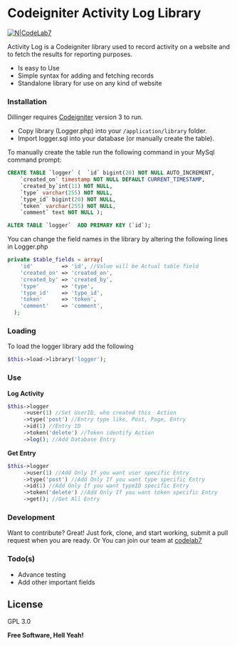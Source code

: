 # Codeigniter Activity Log Library

[![N|CodeLab7](https://avatars0.githubusercontent.com/u/39191324?s=200&v=4)](https://codelab7.com)

Activity Log is a Codeigniter library used to record activity on a website and to fetch the results for reporting purposes. 

  - Is easy to Use
  - Simple syntax for adding and fetching records
  - Standalone library for use on any kind of website

### Installation

Dillinger requires [Codeigniter](https://codeigniter.com) version 3 to run.

- Copy library (Logger.php) into your `/application/library` folder.
- Import logger.sql into your database (or manually create the table).

To manually create the table run the following command in your MySql command prompt:

```sql
CREATE TABLE `logger` (  `id` bigint(20) NOT NULL AUTO_INCREMENT,  
    `created_on` timestamp NOT NULL DEFAULT CURRENT_TIMESTAMP,  
    `created_by`int(11) NOT NULL,  
    `type` varchar(255) NOT NULL,  
    `type_id` bigint(20) NOT NULL,  
    `token` varchar(255) NOT NULL, 
    `comment` text NOT NULL );

ALTER TABLE `logger`  ADD PRIMARY KEY (`id`);
```

You can change the field names in the library by altering the following lines in Logger.php

```php
private $table_fields = array(
    'id'         => 'id', //Value will be Actual table field
    'created_on' => 'created_on',
    'created_by' => 'created_by',
    'type'       => 'type',
    'type_id'    => 'type_id',
    'token'      => 'token',
    'comment'    => 'comment',
  );
```

### Loading
To load the logger library add the following

```php
$this->load->library('logger');
```

### Use 
**Log Activity**
```php
$this->logger
     ->user(1) //Set UserID, who created this  Action
     ->type('post') //Entry type like, Post, Page, Entry
     ->id(1) //Entry ID
     ->token('delete') //Token identify Action
     ->log(); //Add Database Entry
```

**Get Entry**
```php
$this->logger
     ->user(1) //Add Only If you want user specific Entry
     ->type('post') //Add Only If you want type specific Entry
     ->id(1) //Add Only If you want typeID specific Entry
     ->token('delete') //Add Only If you want token specific Entry
     ->get(); //Get All Entry
```

### Development
Want to contribute? Great! Just fork, clone, and start working, submit a pull request when you are ready.
Or You can join our team at [codelab7](https://codelab7.com)

### Todo(s)

 - Advance testing
 - Add other important fields

License
----
GPL 3.0

**Free Software, Hell Yeah!**